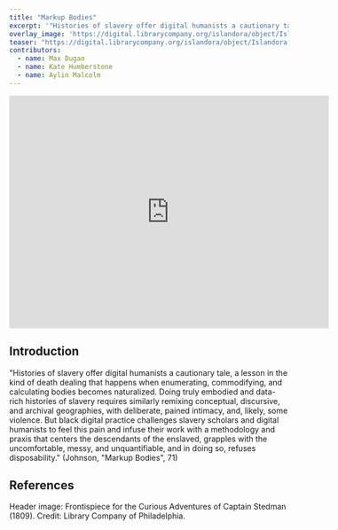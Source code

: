 ```yaml
---
title: "Markup Bodies"
excerpt: '"Histories of slavery offer digital humanists a cautionary tale, a lesson in the kind of death dealing that happens when enumerating, commodifying, and calculating bodies becomes naturalized."'
overlay_image: 'https://digital.librarycompany.org/islandora/object/Islandora:2718/datastream/JP2'
teaser: "https://digital.librarycompany.org/islandora/object/Islandora:2718/datastream/JP2"
contributors:
  - name: Max Dugan
  - name: Kate Humberstone
  - name: Aylin Malcolm
---
```


<iframe src="https://slides.com/maxdugan/deck/embed" width="576" height="420" scrolling="no" frameborder="0" webkitallowfullscreen mozallowfullscreen allowfullscreen></iframe>

## Introduction

<p>"Histories of slavery offer digital humanists a cautionary tale, a lesson in the kind of death dealing that happens when enumerating, commodifying, and calculating bodies becomes naturalized. Doing truly embodied and data-rich histories of slavery requires similarly remixing conceptual, discursive, and archival geographies, with deliberate, pained intimacy, and, likely, some violence. But black digital practice challenges slavery scholars and digital humanists to feel this pain and infuse their work with a methodology and praxis that centers the descendants of the enslaved, grapples with the uncomfortable, messy, and unquantifiable, and in doing so, refuses disposability." (Johnson, "Markup Bodies", 71)</p>

## References

[^1]: Johnson, Jessica Marie. “Markup Bodies: Black (Life) Studies and Slavery (Death) Studies at the Digital Crossroads.” *Social Text* 36, no. 4 (2018).

Header image: Frontispiece for the Curious Adventures of Captain Stedman (1809). Credit: Library Company of Philadelphia.
